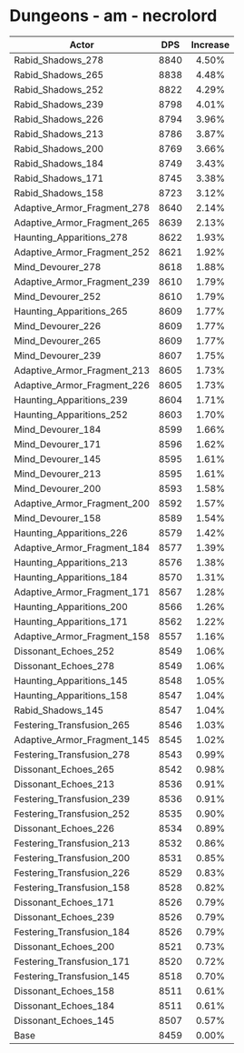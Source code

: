 # Dungeons - am - necrolord
| Actor | DPS | Increase |
|---|:---:|:---:|
|Rabid_Shadows_278|8840|4.50%|
|Rabid_Shadows_265|8838|4.48%|
|Rabid_Shadows_252|8822|4.29%|
|Rabid_Shadows_239|8798|4.01%|
|Rabid_Shadows_226|8794|3.96%|
|Rabid_Shadows_213|8786|3.87%|
|Rabid_Shadows_200|8769|3.66%|
|Rabid_Shadows_184|8749|3.43%|
|Rabid_Shadows_171|8745|3.38%|
|Rabid_Shadows_158|8723|3.12%|
|Adaptive_Armor_Fragment_278|8640|2.14%|
|Adaptive_Armor_Fragment_265|8639|2.13%|
|Haunting_Apparitions_278|8622|1.93%|
|Adaptive_Armor_Fragment_252|8621|1.92%|
|Mind_Devourer_278|8618|1.88%|
|Adaptive_Armor_Fragment_239|8610|1.79%|
|Mind_Devourer_252|8610|1.79%|
|Haunting_Apparitions_265|8609|1.77%|
|Mind_Devourer_226|8609|1.77%|
|Mind_Devourer_265|8609|1.77%|
|Mind_Devourer_239|8607|1.75%|
|Adaptive_Armor_Fragment_213|8605|1.73%|
|Adaptive_Armor_Fragment_226|8605|1.73%|
|Haunting_Apparitions_239|8604|1.71%|
|Haunting_Apparitions_252|8603|1.70%|
|Mind_Devourer_184|8599|1.66%|
|Mind_Devourer_171|8596|1.62%|
|Mind_Devourer_145|8595|1.61%|
|Mind_Devourer_213|8595|1.61%|
|Mind_Devourer_200|8593|1.58%|
|Adaptive_Armor_Fragment_200|8592|1.57%|
|Mind_Devourer_158|8589|1.54%|
|Haunting_Apparitions_226|8579|1.42%|
|Adaptive_Armor_Fragment_184|8577|1.39%|
|Haunting_Apparitions_213|8576|1.38%|
|Haunting_Apparitions_184|8570|1.31%|
|Adaptive_Armor_Fragment_171|8567|1.28%|
|Haunting_Apparitions_200|8566|1.26%|
|Haunting_Apparitions_171|8562|1.22%|
|Adaptive_Armor_Fragment_158|8557|1.16%|
|Dissonant_Echoes_252|8549|1.06%|
|Dissonant_Echoes_278|8549|1.06%|
|Haunting_Apparitions_145|8548|1.05%|
|Haunting_Apparitions_158|8547|1.04%|
|Rabid_Shadows_145|8547|1.04%|
|Festering_Transfusion_265|8546|1.03%|
|Adaptive_Armor_Fragment_145|8545|1.02%|
|Festering_Transfusion_278|8543|0.99%|
|Dissonant_Echoes_265|8542|0.98%|
|Dissonant_Echoes_213|8536|0.91%|
|Festering_Transfusion_239|8536|0.91%|
|Festering_Transfusion_252|8535|0.90%|
|Dissonant_Echoes_226|8534|0.89%|
|Festering_Transfusion_213|8532|0.86%|
|Festering_Transfusion_200|8531|0.85%|
|Festering_Transfusion_226|8529|0.83%|
|Festering_Transfusion_158|8528|0.82%|
|Dissonant_Echoes_171|8526|0.79%|
|Dissonant_Echoes_239|8526|0.79%|
|Festering_Transfusion_184|8526|0.79%|
|Dissonant_Echoes_200|8521|0.73%|
|Festering_Transfusion_171|8520|0.72%|
|Festering_Transfusion_145|8518|0.70%|
|Dissonant_Echoes_158|8511|0.61%|
|Dissonant_Echoes_184|8511|0.61%|
|Dissonant_Echoes_145|8507|0.57%|
|Base|8459|0.00%|
